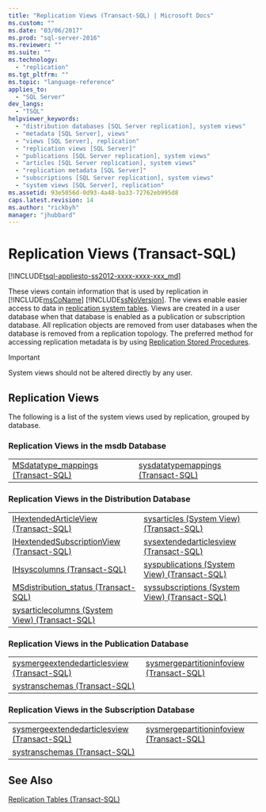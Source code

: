 ```yaml
---
title: "Replication Views (Transact-SQL) | Microsoft Docs"
ms.custom: ""
ms.date: "03/06/2017"
ms.prod: "sql-server-2016"
ms.reviewer: ""
ms.suite: ""
ms.technology: 
  - "replication"
ms.tgt_pltfrm: ""
ms.topic: "language-reference"
applies_to: 
  - "SQL Server"
dev_langs: 
  - "TSQL"
helpviewer_keywords: 
  - "distribution databases [SQL Server replication], system views"
  - "metadata [SQL Server], views"
  - "views [SQL Server], replication"
  - "replication views [SQL Server]"
  - "publications [SQL Server replication], system views"
  - "articles [SQL Server replication], system views"
  - "replication metadata [SQL Server]"
  - "subscriptions [SQL Server replication], system views"
  - "system views [SQL Server], replication"
ms.assetid: 93e5056d-0d93-4a48-ba33-72762eb995d8
caps.latest.revision: 14
ms.author: "rickbyh"
manager: "jhubbard"
---
```

# Replication Views (Transact-SQL)
[!INCLUDE[tsql-appliesto-ss2012-xxxx-xxxx-xxx_md](../../../a9retired/includes/tsql-appliesto-ss2012-xxxx-xxxx-xxx-md.md)]

  These views contain information that is used by replication in [!INCLUDE[msCoName](../../../a9notintoc/includes/msconame-md.md)] [!INCLUDE[ssNoVersion](../../../a9notintoc/includes/ssnoversion-md.md)]. The views enable easier access to data in [replication system tables](../../../relational-databases/reference/system-tables/replication-tables-transact-sql.md). Views are created in a user database when that database is enabled as a publication or subscription database. All replication objects are removed from user databases when the database is removed from a replication topology. The preferred method for accessing replication metadata is by using [Replication Stored Procedures](../../../relational-databases/reference/system-stored-procedures/replication-stored-procedures-transact-sql.md).  
  
> [!IMPORTANT]  
>  System views should not be altered directly by any user.  
  
## Replication Views  
 The following is a list of the system views used by replication, grouped by database.  
  
### Replication Views in the msdb Database  
  
|||  
|-|-|  
|[MSdatatype_mappings &#40;Transact-SQL&#41;](../../../relational-databases/reference/system-views/msdatatype-mappings-transact-sql.md)|[sysdatatypemappings &#40;Transact-SQL&#41;](../../../relational-databases/reference/system-views/sysdatatypemappings-transact-sql.md)|  
  
### Replication Views in the Distribution Database  
  
|||  
|-|-|  
|[IHextendedArticleView &#40;Transact-SQL&#41;](../../../relational-databases/reference/system-views/ihextendedarticleview-transact-sql.md)|[sysarticles &#40;System View&#41; &#40;Transact-SQL&#41;](../../../relational-databases/reference/system-views/sysarticles-system-view-transact-sql.md)|  
|[IHextendedSubscriptionView &#40;Transact-SQL&#41;](../../../relational-databases/reference/system-views/ihextendedsubscriptionview-transact-sql.md)|[sysextendedarticlesview &#40;Transact-SQL&#41;](../../../relational-databases/reference/system-views/sysextendedarticlesview-transact-sql.md)|  
|[IHsyscolumns &#40;Transact-SQL&#41;](../../../relational-databases/reference/system-views/ihsyscolumns-transact-sql.md)|[syspublications &#40;System View&#41; &#40;Transact-SQL&#41;](../../../relational-databases/reference/system-views/syspublications-system-view-transact-sql.md)|  
|[MSdistribution_status &#40;Transact-SQL&#41;](../../../relational-databases/reference/system-views/msdistribution-status-transact-sql.md)|[syssubscriptions &#40;System View&#41; &#40;Transact-SQL&#41;](../../../relational-databases/reference/system-views/syssubscriptions-system-view-transact-sql.md)|  
|[sysarticlecolumns &#40;System View&#41; &#40;Transact-SQL&#41;](../../../relational-databases/reference/system-views/sysarticlecolumns-system-view-transact-sql.md)||  
  
### Replication Views in the Publication Database  
  
|||  
|-|-|  
|[sysmergeextendedarticlesview &#40;Transact-SQL&#41;](../../../relational-databases/reference/system-views/sysmergeextendedarticlesview-transact-sql.md)|[sysmergepartitioninfoview &#40;Transact-SQL&#41;](../../../relational-databases/reference/system-views/sysmergepartitioninfoview-transact-sql.md)|  
|[systranschemas &#40;Transact-SQL&#41;](../../../relational-databases/reference/system-views/systranschemas-transact-sql.md)||  
  
### Replication Views in the Subscription Database  
  
|||  
|-|-|  
|[sysmergeextendedarticlesview &#40;Transact-SQL&#41;](../../../relational-databases/reference/system-views/sysmergeextendedarticlesview-transact-sql.md)|[sysmergepartitioninfoview &#40;Transact-SQL&#41;](../../../relational-databases/reference/system-views/sysmergepartitioninfoview-transact-sql.md)|  
|[systranschemas &#40;Transact-SQL&#41;](../../../relational-databases/reference/system-views/systranschemas-transact-sql.md)||  
  
## See Also  
 [Replication Tables &#40;Transact-SQL&#41;](../../../relational-databases/reference/system-tables/replication-tables-transact-sql.md)  
  
  